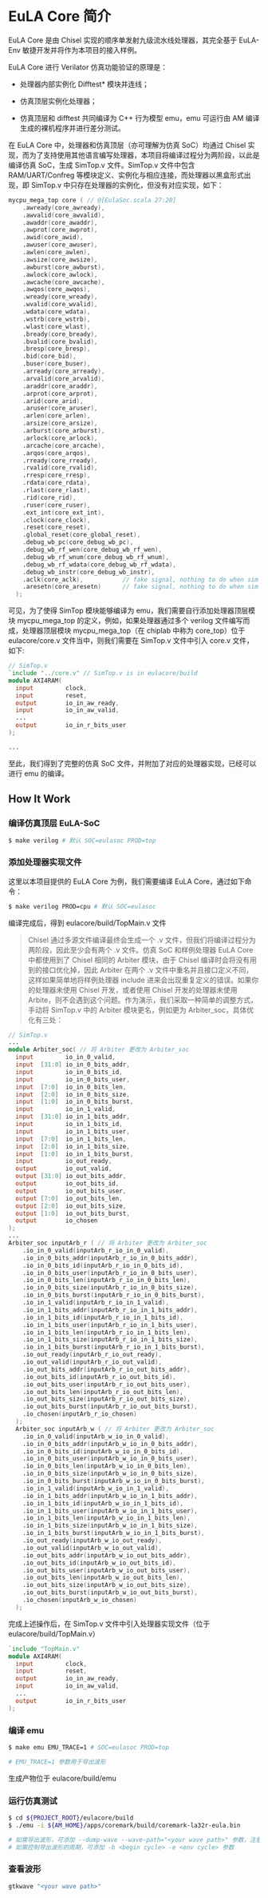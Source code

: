 # EuLA Core 简介

EuLA Core 是由 Chisel 实现的顺序单发射九级流水线处理器，其完全基于 EuLA-Env 敏捷开发并将作为本项目的接入样例。

EuLA Core 进行 Verilator 仿真功能验证的原理是：

* 处理器内部实例化 Difftest* 模块并连线；

* 仿真顶层实例化处理器；

* 仿真顶层和 difftest 共同编译为 C++ 行为模型 emu，emu 可运行由 AM 编译生成的裸机程序并进行差分测试。

在 EuLA Core 中，处理器和仿真顶层（亦可理解为仿真 SoC）均通过 Chisel 实现，而为了支持使用其他语言编写处理器，本项目将编译过程分为两阶段，以此是编译仿真 SoC，生成 SimTop.v 文件。SimTop.v 文件中包含 RAM/UART/Confreg 等模块定义、实例化与相应连接，而处理器以黑盒形式出现，即 SimTop.v 中只存在处理器的实例化，但没有对应实现，如下：

```verilog 
mycpu_mega_top core ( // @[EulaSoc.scala 27:20]
    .awready(core_awready),
    .awvalid(core_awvalid),
    .awaddr(core_awaddr),
    .awprot(core_awprot),
    .awid(core_awid),
    .awuser(core_awuser),
    .awlen(core_awlen),
    .awsize(core_awsize),
    .awburst(core_awburst),
    .awlock(core_awlock),
    .awcache(core_awcache),
    .awqos(core_awqos),
    .wready(core_wready),
    .wvalid(core_wvalid),
    .wdata(core_wdata),
    .wstrb(core_wstrb),
    .wlast(core_wlast),
    .bready(core_bready),
    .bvalid(core_bvalid),
    .bresp(core_bresp),
    .bid(core_bid),
    .buser(core_buser),
    .arready(core_arready),
    .arvalid(core_arvalid),
    .araddr(core_araddr),
    .arprot(core_arprot),
    .arid(core_arid),
    .aruser(core_aruser),
    .arlen(core_arlen),
    .arsize(core_arsize),
    .arburst(core_arburst),
    .arlock(core_arlock),
    .arcache(core_arcache),
    .arqos(core_arqos),
    .rready(core_rready),
    .rvalid(core_rvalid),
    .rresp(core_rresp),
    .rdata(core_rdata),
    .rlast(core_rlast),
    .rid(core_rid),
    .ruser(core_ruser),
    .ext_int(core_ext_int),
    .clock(core_clock),
    .reset(core_reset),
    .global_reset(core_global_reset),
    .debug_wb_pc(core_debug_wb_pc),
    .debug_wb_rf_wen(core_debug_wb_rf_wen),
    .debug_wb_rf_wnum(core_debug_wb_rf_wnum),
    .debug_wb_rf_wdata(core_debug_wb_rf_wdata),
    .debug_wb_instr(core_debug_wb_instr),
    .aclk(core_aclk),           // fake signal, nothing to do when sim
    .aresetn(core_aresetn)      // fake signal, nothing to do when sim
  );
```

可见，为了使得 SimTop 模块能够编译为 emu，我们需要自行添加处理器顶层模块 mycpu_mega_top 的定义，例如，如果处理器通过多个 verilog 文件编写而成，处理器顶层模块 mycpu_mega_top（在 chiplab 中称为 core_top）位于 eulacore/core.v 文件当中，则我们需要在 SimTop.v 文件中引入 core.v 文件，如下:

```verilog
// SimTop.v
`include "../core.v" // SimTop.v is in eulacore/build
module AXI4RAM(
  input         clock,
  input         reset,
  output        io_in_aw_ready,
  input         io_in_aw_valid,
  ...
  output        io_in_r_bits_user
);

...
```

至此，我们得到了完整的仿真 SoC 文件，并附加了对应的处理器实现，已经可以进行 emu 的编译。

## How It Work

### 编译仿真顶层 EuLA-SoC

```bash
$ make verilog # 默认 SOC=eulasoc PROD=top
```

### 添加处理器实现文件

这里以本项目提供的 EuLA Core 为例，我们需要编译 EuLA Core，通过如下命令：

```bash
$ make verilog PROD=cpu # 默认 SOC=eulasoc
```

编译完成后，得到 eulacore/build/TopMain.v 文件

> Chisel 通过多源文件编译最终会生成一个 .v 文件，但我们将编译过程分为两阶段，因此至少会有两个 .v 文件。仿真 SoC 和样例处理器 EuLA Core 中都使用到了 Chisel 相同的 Arbiter 模块，由于 Chisel 编译时会将没有用到的接口优化掉，因此 Arbiter 在两个 .v 文件中重名并且接口定义不同，这样如果简单地将样例处理器 include 进来会出现重复定义的错误。如果你的处理器未使用 Chisel 开发，或者使用 Chisel 开发的处理器未使用 Arbite，则不会遇到这个问题。作为演示，我们采取一种简单的调整方式，手动将 SimTop.v 中的 Arbiter 模块更名，例如更为 Arbiter_soc，具体优化有三处：

```verilog
// SimTop.v
...
module Arbiter_soc( // 将 Arbiter 更改为 Arbiter_soc
  input         io_in_0_valid,
  input  [31:0] io_in_0_bits_addr,
  input         io_in_0_bits_id,
  input         io_in_0_bits_user,
  input  [7:0]  io_in_0_bits_len,
  input  [2:0]  io_in_0_bits_size,
  input  [1:0]  io_in_0_bits_burst,
  input         io_in_1_valid,
  input  [31:0] io_in_1_bits_addr,
  input         io_in_1_bits_id,
  input         io_in_1_bits_user,
  input  [7:0]  io_in_1_bits_len,
  input  [2:0]  io_in_1_bits_size,
  input  [1:0]  io_in_1_bits_burst,
  input         io_out_ready,
  output        io_out_valid,
  output [31:0] io_out_bits_addr,
  output        io_out_bits_id,
  output        io_out_bits_user,
  output [7:0]  io_out_bits_len,
  output [2:0]  io_out_bits_size,
  output [1:0]  io_out_bits_burst,
  output        io_chosen
);
...
Arbiter_soc inputArb_r ( // 将 Arbiter 更改为 Arbiter_soc
    .io_in_0_valid(inputArb_r_io_in_0_valid),
    .io_in_0_bits_addr(inputArb_r_io_in_0_bits_addr),
    .io_in_0_bits_id(inputArb_r_io_in_0_bits_id),
    .io_in_0_bits_user(inputArb_r_io_in_0_bits_user),
    .io_in_0_bits_len(inputArb_r_io_in_0_bits_len),
    .io_in_0_bits_size(inputArb_r_io_in_0_bits_size),
    .io_in_0_bits_burst(inputArb_r_io_in_0_bits_burst),
    .io_in_1_valid(inputArb_r_io_in_1_valid),
    .io_in_1_bits_addr(inputArb_r_io_in_1_bits_addr),
    .io_in_1_bits_id(inputArb_r_io_in_1_bits_id),
    .io_in_1_bits_user(inputArb_r_io_in_1_bits_user),
    .io_in_1_bits_len(inputArb_r_io_in_1_bits_len),
    .io_in_1_bits_size(inputArb_r_io_in_1_bits_size),
    .io_in_1_bits_burst(inputArb_r_io_in_1_bits_burst),
    .io_out_ready(inputArb_r_io_out_ready),
    .io_out_valid(inputArb_r_io_out_valid),
    .io_out_bits_addr(inputArb_r_io_out_bits_addr),
    .io_out_bits_id(inputArb_r_io_out_bits_id),
    .io_out_bits_user(inputArb_r_io_out_bits_user),
    .io_out_bits_len(inputArb_r_io_out_bits_len),
    .io_out_bits_size(inputArb_r_io_out_bits_size),
    .io_out_bits_burst(inputArb_r_io_out_bits_burst),
    .io_chosen(inputArb_r_io_chosen)
  );
  Arbiter_soc inputArb_w ( // 将 Arbiter 更改为 Arbiter_soc
    .io_in_0_valid(inputArb_w_io_in_0_valid),
    .io_in_0_bits_addr(inputArb_w_io_in_0_bits_addr),
    .io_in_0_bits_id(inputArb_w_io_in_0_bits_id),
    .io_in_0_bits_user(inputArb_w_io_in_0_bits_user),
    .io_in_0_bits_len(inputArb_w_io_in_0_bits_len),
    .io_in_0_bits_size(inputArb_w_io_in_0_bits_size),
    .io_in_0_bits_burst(inputArb_w_io_in_0_bits_burst),
    .io_in_1_valid(inputArb_w_io_in_1_valid),
    .io_in_1_bits_addr(inputArb_w_io_in_1_bits_addr),
    .io_in_1_bits_id(inputArb_w_io_in_1_bits_id),
    .io_in_1_bits_user(inputArb_w_io_in_1_bits_user),
    .io_in_1_bits_len(inputArb_w_io_in_1_bits_len),
    .io_in_1_bits_size(inputArb_w_io_in_1_bits_size),
    .io_in_1_bits_burst(inputArb_w_io_in_1_bits_burst),
    .io_out_ready(inputArb_w_io_out_ready),
    .io_out_valid(inputArb_w_io_out_valid),
    .io_out_bits_addr(inputArb_w_io_out_bits_addr),
    .io_out_bits_id(inputArb_w_io_out_bits_id),
    .io_out_bits_user(inputArb_w_io_out_bits_user),
    .io_out_bits_len(inputArb_w_io_out_bits_len),
    .io_out_bits_size(inputArb_w_io_out_bits_size),
    .io_out_bits_burst(inputArb_w_io_out_bits_burst),
    .io_chosen(inputArb_w_io_chosen)
  );
```

完成上述操作后，在 SimTop.v 文件中引入处理器实现文件（位于 eulacore/build/TopMain.v）

```verilog
`include "TopMain.v"
module AXI4RAM(
  input         clock,
  input         reset,
  output        io_in_aw_ready,
  input         io_in_aw_valid,
  ...
  output        io_in_r_bits_user
);
```

### 编译 emu

```bash
$ make emu EMU_TRACE=1 # SOC=eulasoc PROD=top

# EMU_TRACE=1 参数用于导出波形
```

生成产物位于 eulacore/build/emu

### 运行仿真测试

```bash
$ cd ${PROJECT_ROOT}/eulacore/build
$ ./emu -i ${AM_HOME}/apps/coremark/build/coremark-la32r-eula.bin

# 如需导出波形，可添加 --dump-wave --wave-path="<your wave path>" 参数，注意前提是在编译 emu 的时候已经添加了 EMU_TRACE=1 参数
# 如需控制导出波形的周期，可添加 -b <begin cycle> -e <env cycle> 参数
```

### 查看波形

```bash
gtkwave "<your wave path>"
```